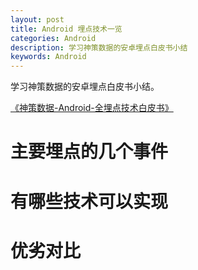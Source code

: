 ```yaml
---
layout: post
title: Android 埋点技术一览
categories: Android
description: 学习神策数据的安卓埋点白皮书小结
keywords: Android
---
```


学习神策数据的安卓埋点白皮书小结。


[《神策数据-Android-全埋点技术白皮书》](https://www.sensorsdata.cn/school/library/cfd8cf4e7ea6360775e118954518de2c?utm_source=wechatuser1&utm_medium=free&utm_term=%E9%98%85%E8%AF%BB%E5%8E%9F%E6%96%87&utm_content=%E7%99%BD%E7%9A%AE%E4%B9%A6Android%E5%85%A8%E5%9F%8B%E7%82%B9%E6%8A%80%E6%9C%AF&utm_campaign=%E5%86%85%E5%AE%B9%E8%BF%90%E8%90%A5)

# 主要埋点的几个事件

# 有哪些技术可以实现

# 优劣对比
